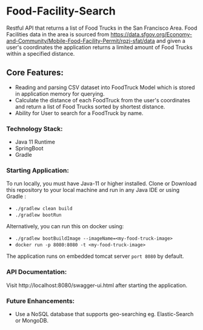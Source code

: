 # Food-Facility-Search

Restful API that returns a list of Food Trucks in the San Francisco Area. Food Facilities data in the area is sourced from https://data.sfgov.org/Economy-and-Community/Mobile-Food-Facility-Permit/rqzj-sfat/data and given a user's coordinates the application returns a limited amount of Food Trucks within a specified distance.

## Core Features:
- Reading and parsing CSV dataset into FoodTruck Model which is stored in application memory for querying.
- Calculate the distance of each FoodTruck from the user's coordinates and return a list of Food Trucks sorted by shortest distance.
- Ability for User to search for a FoodTruck by name.

### Technology Stack:
- Java 11 Runtime
- SpringBoot
- Gradle

### Starting Application:
To run locally, you must have Java-11 or higher installed. Clone or Download this repository to your local machine and run in any 
 Java IDE or using Gradle :
- `./gradlew clean build`
- `./gradlew bootRun`

Alternatively, you can run this on docker using:
- `./gradlew bootBuildImage --imageName=<my-food-truck-image>`
-  `docker run -p 8080:8080 -t <my-food-truck-image>`

The application runs on embedded tomcat server `port 8080` by default.

### API Documentation:
Visit http://localhost:8080/swagger-ui.html after starting the application.

### Future Enhancements:
- Use a NoSQL database that supports geo-searching eg. Elastic-Search or MongoDB.
